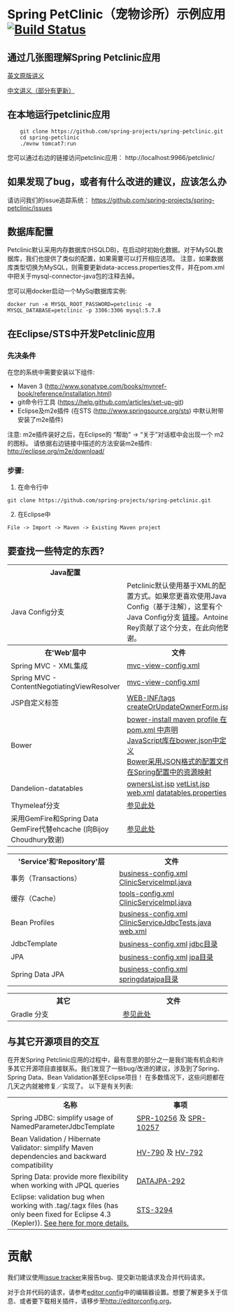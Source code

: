 # Spring PetClinic（宠物诊所）示例应用 [![Build Status](https://travis-ci.org/spring-projects/spring-petclinic.png?branch=master)](https://travis-ci.org/spring-projects/spring-petclinic/)

## 通过几张图理解Spring Petclinic应用
<a href="https://speakerdeck.com/michaelisvy/spring-petclinic-sample-application">英文原版讲义</a>

<a href="https://speakerdeck.com/liouxiao/spring-petclinic-sample-application">中文讲义（部分有更新）</a>

## 在本地运行petclinic应用
```
	git clone https://github.com/spring-projects/spring-petclinic.git
	cd spring-petclinic
    ./mvnw tomcat7:run
```

您可以通过右边的链接访问petclinic应用： http://localhost:9966/petclinic/

## 如果发现了bug，或者有什么改进的建议，应该怎么办
请访问我们的issue追踪系统： https://github.com/spring-projects/spring-petclinic/issues


## 数据库配置

Petclinic默认采用内存数据库(HSQLDB)，在启动时初始化数据。对于MySQL数据库，我们也提供了类似的配置，如果需要可以打开相应选项。
注意，如果数据库类型切换为MySQL，则需要更新data-access.properties文件，并在pom.xml中把关于mysql-connector-java包的注释去掉。

您可以用docker启动一个MySql数据库实例:

```
docker run -e MYSQL_ROOT_PASSWORD=petclinic -e MYSQL_DATABASE=petclinic -p 3306:3306 mysql:5.7.8
```

## 在Eclipse/STS中开发Petclinic应用

### 先决条件
在您的系统中需要安装以下组件:
* Maven 3 (http://www.sonatype.com/books/mvnref-book/reference/installation.html)
* git命令行工具 (https://help.github.com/articles/set-up-git)
* Eclipse及m2e插件 (在STS (http://www.springsource.org/sts) 中默认附带安装了m2e插件)

注意: m2e插件装好之后，在Eclipse的 “帮助” -&gt; “关于”对话框中会出现一个 m2 的图标。
请依据右边链接中描述的方法安装m2e插件: http://eclipse.org/m2e/download/


### 步骤:

1) 在命令行中
```
git clone https://github.com/spring-projects/spring-petclinic.git
```
2) 在Eclipse中
```
File -> Import -> Maven -> Existing Maven project
```


## 要查找一些特定的东西?

<table>
  <tr>
    <th width="300px">Java配置</th><th width="300px"></th>
  </tr>
  <tr>
    <td>Java Config分支</td>
    <td>
      Petclinic默认使用基于XML的配置方式。如果您更喜欢使用Java Config（基于注解），这里有个Java Config分支 <a href="https://github.com/spring-projects/spring-petclinic/tree/javaconfig">链接</a>。Antoine Rey贡献了这个分支，在此向他致谢。    
    </td>
  </tr>
  <tr>
    <th width="300px">在'Web'层中</th><th width="300px">文件</th>
  </tr>
  <tr>
    <td>Spring MVC - XML集成</td>
    <td><a href="/src/main/resources/spring/mvc-view-config.xml">mvc-view-config.xml</a></td>
  </tr>
  <tr>
    <td>Spring MVC - ContentNegotiatingViewResolver</td>
    <td><a href="/src/main/resources/spring/mvc-view-config.xml">mvc-view-config.xml</a></td>
  </tr>
  <tr>
    <td>JSP自定义标签</td>
    <td>
      <a href="/src/main/webapp/WEB-INF/tags">WEB-INF/tags</a>
      <a href="/src/main/webapp/WEB-INF/jsp/owners/createOrUpdateOwnerForm.jsp">createOrUpdateOwnerForm.jsp</a>
    </td>
  </tr>
  <tr>
    <td>Bower</td>
    <td>
      <a href="/pom.xml">bower-install maven profile 在 pom.xml 中声明</a> <br />
      <a href="/bower.json">JavaScript库在bower.json中定义</a> <br />
      <a href="/.bowerrc">Bower采用JSON格式的配置文件</a> <br />
      <a href="/src/main/resources/spring/mvc-core-config.xml#L30">在Spring配置中的资源映射</a>
    </td>
  </tr>
  <tr>
    <td>Dandelion-datatables</td>
    <td>
      <a href="/src/main/webapp/WEB-INF/jsp/owners/ownersList.jsp">ownersList.jsp</a> 
      <a href="/src/main/webapp/WEB-INF/jsp/vets/vetList.jsp">vetList.jsp</a> 
      <a href="/src/main/webapp/WEB-INF/web.xml">web.xml</a> 
      <a href="/src/main/resources/dandelion/datatables/datatables.properties">datatables.properties</a> 
   </td>
  </tr>
  <tr>
    <td>Thymeleaf分支</td>
    <td>
      <a href="http://www.thymeleaf.org/petclinic.html">参见此处</a></td>
  </tr>
  <tr>
    <td>采用GemFire和Spring Data GemFire代替ehcache (向Bijoy Choudhury致谢)</td>
    <td>
      <a href="https://github.com/bijoych/spring-petclinic-gemfire">参见此处</a></td>
  </tr>
</table>

<table>
  <tr>
    <th width="300px">'Service'和'Repository'层</th><th width="300px">文件</th>
  </tr>
  <tr>
    <td>事务（Transactions）</td>
    <td>
      <a href="/src/main/resources/spring/business-config.xml">business-config.xml</a>
       <a href="/src/main/java/org/springframework/samples/petclinic/service/ClinicServiceImpl.java">ClinicServiceImpl.java</a>
    </td>
  </tr>
  <tr>
    <td>缓存（Cache）</td>
      <td>
      <a href="/src/main/resources/spring/tools-config.xml">tools-config.xml</a>
       <a href="/src/main/java/org/springframework/samples/petclinic/service/ClinicServiceImpl.java">ClinicServiceImpl.java</a>
    </td>
  </tr>
  <tr>
    <td>Bean Profiles</td>
      <td>
      <a href="/src/main/resources/spring/business-config.xml">business-config.xml</a>
       <a href="/src/test/java/org/springframework/samples/petclinic/service/ClinicServiceJdbcTests.java">ClinicServiceJdbcTests.java</a>
       <a href="/src/main/webapp/WEB-INF/web.xml">web.xml</a>
    </td>
  </tr>
  <tr>
    <td>JdbcTemplate</td>
    <td>
      <a href="/src/main/resources/spring/business-config.xml">business-config.xml</a>
      <a href="/src/main/java/org/springframework/samples/petclinic/repository/jdbc">jdbc目录</a></td>
  </tr>
  <tr>
    <td>JPA</td>
    <td>
      <a href="/src/main/resources/spring/business-config.xml">business-config.xml</a>
      <a href="/src/main/java/org/springframework/samples/petclinic/repository/jpa">jpa目录</a></td>
  </tr>
  <tr>
    <td>Spring Data JPA</td>
    <td>
      <a href="/src/main/resources/spring/business-config.xml">business-config.xml</a>
      <a href="/src/main/java/org/springframework/samples/petclinic/repository/springdatajpa">springdatajpa目录</a></td>
  </tr>
</table>

<table>
  <tr>
    <th width="300px">其它</th><th width="300px">文件</th>
  </tr>
  <tr>
    <td>Gradle 分支</td>
    <td>
      <a href="https://github.com/whimet/spring-petclinic">参见此处</a></td>
  </tr>
</table>


## 与其它开源项目的交互

在开发Spring Petclinic应用的过程中，最有意思的部分之一是我们能有机会和许多其它开源项目直接联系。我们发现了一些bug/改进的建议，涉及到了Spring、Spring Data、Bean Validation甚至Eclipse项目！ 在多数情况下，这些问题都在几天之内就被修复／实现了。
以下是有关列表:

<table>
  <tr>
    <th width="300px">名称</th>
    <th width="300px"> 事项 </th>
  </tr>

  <tr>
    <td>Spring JDBC: simplify usage of NamedParameterJdbcTemplate</td>
    <td> <a href="https://jira.springsource.org/browse/SPR-10256"> SPR-10256</a> 及 <a href="https://jira.springsource.org/browse/SPR-10257"> SPR-10257</a> </td>
  </tr>
  <tr>
    <td>Bean Validation / Hibernate Validator: simplify Maven dependencies and backward compatibility</td>
    <td>
      <a href="https://hibernate.atlassian.net/browse/HV-790"> HV-790</a> 及 <a href="https://hibernate.atlassian.net/browse/HV-792"> HV-792</a>
      </td>
  </tr>
  <tr>
    <td>Spring Data: provide more flexibility when working with JPQL queries</td>
    <td>
      <a href="https://jira.springsource.org/browse/DATAJPA-292"> DATAJPA-292</a>
      </td>
  </tr>  
  <tr>
    <td>Eclipse: validation bug when working with .tag/.tagx files (has only been fixed for Eclipse 4.3 (Kepler)). <a href="https://github.com/spring-projects/spring-petclinic/issues/14">See here for more details.</a></td>
    <td>
      <a href="https://issuetracker.springsource.com/browse/STS-3294"> STS-3294</a>
    </td>
  </tr>    
</table>


# 贡献

我们建议使用[issue tracker](https://github.com/spring-projects/spring-petclinic/issues)来报告bug、提交新功能请求及合并代码请求。

对于合并代码的请求，请参考[editor config](https://github.com/spring-projects/spring-petclinic/blob/master/.editorconfig)中的编辑器设置。想要了解更多关于信息、或者要下载相关插件，请移步至<http://editorconfig.org>。





